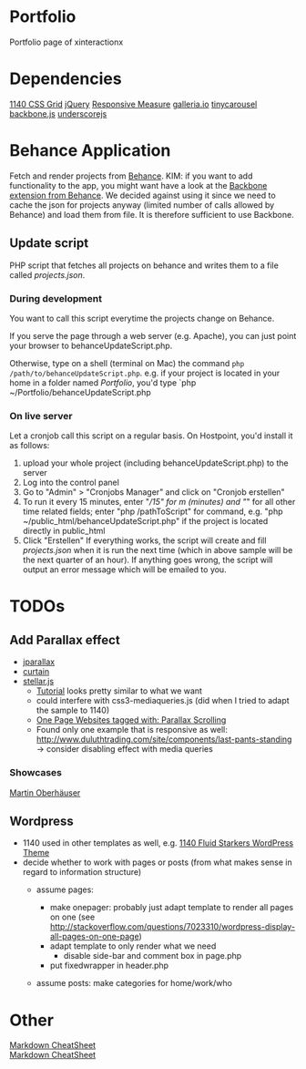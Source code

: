 # Portfolio
Portfolio page of xinteractionx

# Dependencies
[1140 CSS Grid](http://cssgrid.net/)
[jQuery](http://jquery.com)
[Responsive Measure](http://jbrewer.github.com/Responsive-Measure/)
[galleria.io](http://galleria.io/)
[tinycarousel](http://baijs.nl/tinycarousel/)
[backbone.js](http://backbonejs.org)
[underscorejs](http://underscorejs.org)

# Behance Application
Fetch and render projects from [Behance](http://www.behance.net/).
KIM: if you want to add functionality to the app, you might want have a look
at the [Backbone extension from Behance](https://github.com/behance/network_api_backbone).
We decided against using it since we need to cache the json for projects anyway 
(limited number of calls allowed by Behance) and load them from file. It is 
therefore sufficient to use Backbone.

## Update script
PHP script that fetches all projects on behance and writes them to a file
called _projects.json_.

### During development
You want to call this script everytime the projects change on Behance.

If you serve the page through a web server (e.g. Apache), you can just point
your browser to behanceUpdateScript.php.

Otherwise, type on a shell (terminal on Mac) the command `php /path/to/behanceUpdateScript.php`.
e.g. if your project is located in your home in a folder named _Portfolio_, you'd
type `php ~/Portfolio/behanceUpdateScript.php

### On live server
Let a cronjob call this script on a regular basis. On Hostpoint, you'd install
it as follows:
1. upload your whole project (including behanceUpdateScript.php) to the server
2. Log into the control panel
3. Go to "Admin" > "Cronjobs Manager" and click on "Cronjob erstellen"
4. To run it every 15 minutes, enter "*/15" for _m_ (minutes) and "*" for all 
other time related fields; enter "php /pathToScript" for command, 
e.g. "php ~/public_html/behanceUpdateScript.php" if the project is located directly in public_html
5. Click "Erstellen"
If everything works, the script will create and fill _projects.json_ when
it is run the next time (which in above sample will be the next quarter of an hour).
If anything goes wrong, the script will output an error message which will be 
emailed to you.

# TODOs

## Add Parallax effect
* [jparallax](http://stephband.info/jparallax/)
* [curtain](http://editsquarterly.com/)
* [stellar.js](http://markdalgleish.com/projects/stellar.js/)
  * [Tutorial](http://webdesign.tutsplus.com/tutorials/complete-websites/create-a-parallax-scrolling-website-using-stellar-js) looks pretty similar to what we want
  * could interfere with css3-mediaqueries.js (did when I tried to adapt the sample to 1140)
  * [One Page Websites tagged with: Parallax Scrolling](http://onepagelove.com/tag/parallax-scrolling)
  * Found only one example that is responsive as well: http://www.duluthtrading.com/site/components/last-pants-standing -> consider disabling effect with media queries

### Showcases
[Martin Oberhäuser](http://www.oberhaeuser.info)

## Wordpress
* 1140 used in other templates as well, e.g. [1140 Fluid Starkers WordPress Theme](http://www.thedotmack.com/2011/07/19/1140-fluid-starkers-wordpress-theme)
* decide whether to work with pages or posts (from what makes sense in regard to information structure)
  * assume pages:
	- make onepager: probably just adapt template to render all pages on one (see http://stackoverflow.com/questions/7023310/wordpress-display-all-pages-on-one-page)
	- adapt template to only render what we need
  		- disable side-bar and comment box in page.php
	- put fixedwrapper in header.php

  * assume posts: make categories for home/work/who

# Other
[Markdown CheatSheet](http://warpedvisions.org/projects/markdown-cheat-sheet/)  
[Markdown CheatSheet](https://en.wikipedia.org/wiki/Markdown)
